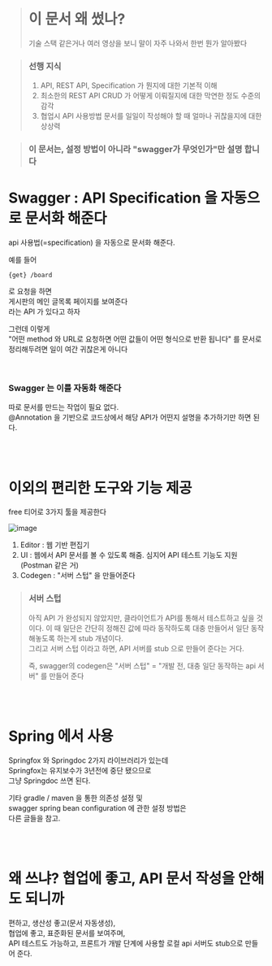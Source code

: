 > # 이 문서 왜 썼나?
> 기술 스택 같은거나 여러 영상을 보니 말이 자주 나와서
> 한번 뭔가 알아봤다  

> ### 선행 지식
> 1. API, REST API, Specification 가 뭔지에 대한 기본적 이해  
> 2. 최소한의 REST API CRUD 가 어떻게 이뤄질지에 대한 막연한 정도 수준의 감각  
> 3. 협업시 API 사용방법 문서를 일일이 작성해야 할 때 얼마나 귀찮을지에 대한 상상력    
  
> ### 이 문서는, 설정 방법이 아니라 "swagger가 무엇인가"만 설명 합니다  
  
# Swagger : API Specification 을 자동으로 문서화 해준다  
  
api 사용법(=specification) 을 자동으로 문서화 해준다.  
  
예를 들어 

```
{get} /board
```
  
로 요청을 하면  
게시판의 메인 글목록 페이지를 보여준다  
라는 API 가 있다고 하자  

그런데 이렇게   
"어떤 method 와 URL로 요청하면 어떤 값들이 어떤 형식으로 반환 됩니다" 
를 문서로 정리해두려면 일이 여간 귀찮은게 아니다  
  
<br>  
  
### Swagger 는 이를 자동화 해준다  
따로 문서를 만드는 작업이 필요 없다.    
@Annotation 을 기반으로 코드상에서 해당 API가 어떤지 설명을 추가하기만 하면 된다.  
  
<br><br>  

# 이외의 편리한 도구와 기능 제공  
  
free 티어로 3가지 툴을 제공한다  
  
![image](https://github.com/PhysicksKim/TIL/assets/101965836/a034e2d3-364f-4a98-a67e-fd0579465f80)   
  
1. Editor : 웹 기반 편집기 
2. UI : 웹에서 API 문서를 볼 수 있도록 해줌. 심지어 API 테스트 기능도 지원(Postman 같은 거)    
3. Codegen : "서버 스텁" 을 만들어준다
  
> ### 서버 스텁
> 아직 API 가 완성되지 않았지만,
> 클라이언트가 API를 통해서 테스트하고 싶을 것이다.
> 이 때 일단은 간단히 정해진 값에 따라 동작하도록 대충 만들어서 일단 동작해놓도록 하는게 stub 개념이다.  
> 그리고 서버 스텁 이라고 하면, API 서버를 stub 으로 만들어 준다는 거다.
>   
> 즉, swagger의 codegen은
> "서버 스텁" = "개발 전, 대충 일단 동작하는 api 서버"
> 를 만들어 준다

<br><br>  

# Spring 에서 사용  

Springfox 와 Springdoc 2가지 라이브러리가 있는데  
Springfox는 유지보수가 3년전에 중단 됐으므로  
그냥 Springdoc 쓰면 된다.  
  
기타 gradle / maven 을 통한 의존성 설정 및  
swagger spring bean configuration 에 관한 설정 방법은  
다른 글들을 참고.  
  
<br><br>  
  
# 왜 쓰냐? 협업에 좋고, API 문서 작성을 안해도 되니까  
  
편하고, 생산성 좋고(문서 자동생성),   
협업에 좋고, 표준화된 문서를 보여주며,   
API 테스트도 가능하고, 프론트가 개발 단계에 사용할 로컬 api 서버도 stub으로 만들어 준다.  
  

